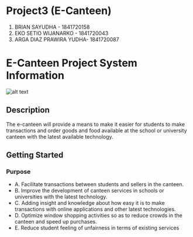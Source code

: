 # Project3  (E-Canteen)

1. BRIAN SAYUDHA - 1841720158
2. EKO SETIO WIJANARKO - 1841720043
3. ARGA DIAZ PRAWIRA YUDHA- 1841720087

# E-Canteen Project System Information
![alt text](https://i.ibb.co/Pwy7rpt/logo-canteen.png)


## Description

The e-canteen will provide a means to make it easier for students to make transactions and order goods and food available at the school or university canteen with the latest available technology. 

## Getting Started

### Purpose

* A.	Facilitate transactions between students and sellers in the canteen.
* B.	Improve the development of canteen services in schools or universities with the latest technology.
* C.	Adding insight and knowledge about how easy it is to make transactions with online applications and other latest technologies.
* D.	Optimize window shopping activities so as to reduce crowds in the canteen and speed up purchases.
* E.	Reduce student feeling of unfairness in terms of existing services


